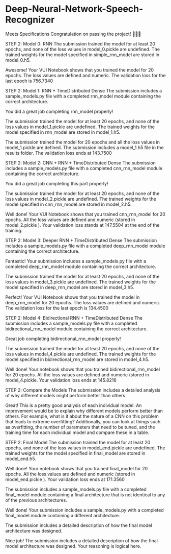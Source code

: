 # Deep-Neural-Network-Speech-Recognizer


Meets Specifications
Congratulation on passing the project! 🥳💯🎉

STEP 2: Model 0: RNN
The submission trained the model for at least 20 epochs, and none of the loss values in model_0.pickle are undefined. The trained weights for the model specified in simple_rnn_model are stored in model_0.h5.

Awesome! Your VUI Notebook shows that you trained the model for 20 epochs. The loss values are defined and numeric. The validation loss for the last epoch is 756.7340

STEP 2: Model 1: RNN + TimeDistributed Dense
The submission includes a sample_models.py file with a completed rnn_model module containing the correct architecture.

You did a great job completing rnn_model properly!

The submission trained the model for at least 20 epochs, and none of the loss values in model_1.pickle are undefined. The trained weights for the model specified in rnn_model are stored in model_1.h5.

The submission trained the model for 20 epochs and all the loss values in model_1.pickle are defined. The submission includes a model_1.h5 file in the results folder. The validation loss ends at 143.7500

STEP 2: Model 2: CNN + RNN + TimeDistributed Dense
The submission includes a sample_models.py file with a completed cnn_rnn_model module containing the correct architecture.

You did a great job completing this part properly!

The submission trained the model for at least 20 epochs, and none of the loss values in model_2.pickle are undefined. The trained weights for the model specified in cnn_rnn_model are stored in model_2.h5.

Well done! Your VUI Notebook shows that you trained cnn_rnn_model for 20 epochs. All the loss values are defined and numeric (stored in model_2.pickle ). Your validation loss stands at 147.5504 at the end of the training.

STEP 2: Model 3: Deeper RNN + TimeDistributed Dense
The submission includes a sample_models.py file with a completed deep_rnn_model module containing the correct architecture.

Fantastic! Your submission includes a sample_models.py file with a completed deep_rnn_model module containing the correct architecture.

The submission trained the model for at least 20 epochs, and none of the loss values in model_3.pickle are undefined. The trained weights for the model specified in deep_rnn_model are stored in model_3.h5.

Perfect! Your VUI Notebook shows that you trained the model in deep_rnn_model for 20 epochs. The loss values are defined and numeric. The validation loss for the last epoch is 134.4500

STEP 2: Model 4: Bidirectional RNN + TimeDistributed Dense
The submission includes a sample_models.py file with a completed bidirectional_rnn_model module containing the correct architecture.

Great job completing bidirectional_rnn_model properly!

The submission trained the model for at least 20 epochs, and none of the loss values in model_4.pickle are undefined. The trained weights for the model specified in bidirectional_rnn_model are stored in model_4.h5.

Well done! Your notebook shows that you trained bidirectional_rnn_model for 20 epochs. All the loss values are defined and numeric (stored in model_4.pickle. Your validation loss ends at 145.8216

STEP 2: Compare the Models
The submission includes a detailed analysis of why different models might perform better than others.

Great! This is a pretty good analysis of each individual model. An improvement would be to explain why different models perform better than others. For example, what is it about the nature of a CNN on this problem that leads to extreme overfitting? Additionally, you can look at things such as overfitting, the number of parameters that need to be tuned, and the training time for each individual model and compare these in a table.

STEP 2: Final Model
The submission trained the model for at least 20 epochs, and none of the loss values in model_end.pickle are undefined. The trained weights for the model specified in final_model are stored in model_end.h5.

Well done! Your notebook shows that you trained final_model for 20 epochs. All the loss values are defined and numeric (stored in model_end.pickle ). Your validation loss ends at 171.3560

The submission includes a sample_models.py file with a completed final_model module containing a final architecture that is not identical to any of the previous architectures.

Well done! Your submission includes a sample_models.py with a completed final_model module containing a different architecture.

The submission includes a detailed description of how the final model architecture was designed.

Nice job! The submission includes a detailed description of how the final model architecture was designed. Your reasoning is logical here. 
